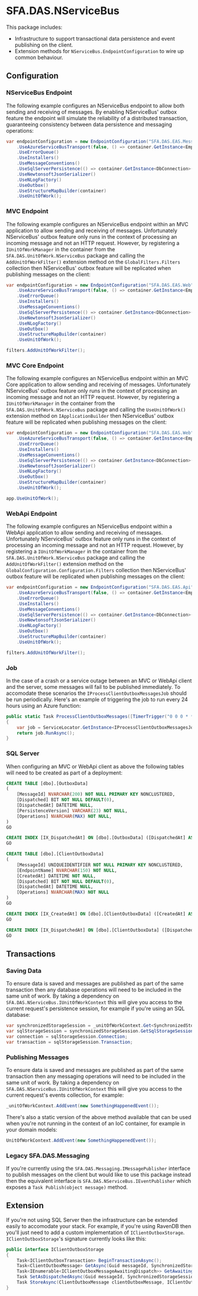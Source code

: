 # SFA.DAS.NServiceBus

This package includes:

* Infrastructure to support transactional data persistence and event publishing on the client.
* Extension methods for `NServiceBus.EndpointConfiguration` to wire up common behaviour.

## Configuration

### NServiceBus Endpoint

The following example configures an NServiceBus endpoint to allow both sending and receiving of messages. By enabling NServiceBus' outbox feature the endpoint will simulate the reliability of a distributed transaction, guaranteeing consistency between data persistence and messaging operations:

```c#
var endpointConfiguration = new EndpointConfiguration("SFA.DAS.EAS.MessageHandlers")
    .UseAzureServiceBusTransport(false, () => container.GetInstance<EmployerApprenticeshipsServiceConfiguration>().MessageServiceBusConnectionString, r => {})
    .UseErrorQueue()
    .UseInstallers()
    .UseMessageConventions()
    .UseSqlServerPersistence(() => container.GetInstance<DbConnection>())
    .UseNewtonsoftJsonSerializer()
    .UseNLogFactory()
    .UseOutbox()
    .UseStructureMapBuilder(container)
    .UseUnitOfWork();
```

### MVC Endpoint

The following example configures an NServiceBus endpoint within an MVC application to allow sending and receiving of messages. Unfortunately NServiceBus' outbox feature only runs in the context of processing an incoming message and not an HTTP request. However, by registering a `IUnitOfWorkManager` in the container from the `SFA.DAS.UnitOfWork.NServiceBus` package and calling the `AddUnitOfWorkFilter()` extension method on the `GlobalFilters.Filters` collection then NServiceBus' outbox feature will be replicated when publishing messages on the client:

```c#
var endpointConfiguration = new EndpointConfiguration("SFA.DAS.EAS.Web")
    .UseAzureServiceBusTransport(false, () => container.GetInstance<EmployerApprenticeshipsServiceConfiguration>().MessageServiceBusConnectionString, r => {})
    .UseErrorQueue()
    .UseInstallers()
    .UseMessageConventions()
    .UseSqlServerPersistence(() => container.GetInstance<DbConnection>())
    .UseNewtonsoftJsonSerializer()
    .UseNLogFactory()
    .UseOutbox()
    .UseStructureMapBuilder(container)
    .UseUnitOfWork();

filters.AddUnitOfWorkFilter();
```

### MVC Core Endpoint

The following example configures an NServiceBus endpoint within an MVC Core application to allow sending and receiving of messages. Unfortunately NServiceBus' outbox feature only runs in the context of processing an incoming message and not an HTTP request. However, by registering a `IUnitOfWorkManager` in the container from the `SFA.DAS.UnitOfWork.NServiceBus` package and calling the `UseUnitOfWork()` extension method on `IApplicationBuilder` then NServiceBus' outbox feature will be replicated when publishing messages on the client:

```c#
var endpointConfiguration = new EndpointConfiguration("SFA.DAS.EAS.Web")
    .UseAzureServiceBusTransport(false, () => container.GetInstance<EmployerApprenticeshipsServiceConfiguration>().MessageServiceBusConnectionString, r => {})
    .UseErrorQueue()
    .UseInstallers()
    .UseMessageConventions()
    .UseSqlServerPersistence(() => container.GetInstance<DbConnection>())
    .UseNewtonsoftJsonSerializer()
    .UseNLogFactory()
    .UseOutbox()
    .UseStructureMapBuilder(container)
    .UseUnitOfWork();

app.UseUnitOfWork();
```

### WebApi Endpoint

The following example configures an NServiceBus endpoint within a WebApi application to allow sending and receiving of messages. Unfortunately NServiceBus' outbox feature only runs in the context of processing an incoming message and not an HTTP request. However, by registering a `IUnitOfWorkManager` in the container from the `SFA.DAS.UnitOfWork.NServiceBus` package and calling the `AddUnitOfWorkFilter()` extension method on the `GlobalConfiguration.Configuration.Filters` collection then NServiceBus' outbox feature will be replicated when publishing messages on the client:

```c#
var endpointConfiguration = new EndpointConfiguration("SFA.DAS.EAS.Api")
    .UseAzureServiceBusTransport(false, () => container.GetInstance<EmployerApprenticeshipsServiceConfiguration>().MessageServiceBusConnectionString, r => {})
    .UseErrorQueue()
    .UseInstallers()
    .UseMessageConventions()
    .UseSqlServerPersistence(() => container.GetInstance<DbConnection>())
    .UseNewtonsoftJsonSerializer()
    .UseNLogFactory()
    .UseOutbox()
    .UseStructureMapBuilder(container)
    .UseUnitOfWork();

filters.AddUnitOfWorkFilter();
```

### Job

In the case of a crash or a service outage between an MVC or WebApi client and the server, some messages will fail to be published immediately. To accomodate these scenarios the `IProcessClientOutboxMessagesJob` should be run periodically. Here's an example of triggering the job to run every 24 hours using an Azure function:

```c#
public static Task ProcessClientOutboxMessages([TimerTrigger("0 0 0 * * *")] TimerInfo timer, TraceWriter logger)
{
    var job = ServiceLocator.GetInstance<IProcessClientOutboxMessagesJob>();
    return job.RunAsync();
}
```

### SQL Server

When configuring an MVC or WebApi client as above the following tables will need to be created as part of a deployment:

```sql
CREATE TABLE [dbo].[OutboxData]
(
    [MessageId] NVARCHAR(200) NOT NULL PRIMARY KEY NONCLUSTERED,
    [Dispatched] BIT NOT NULL DEFAULT(0),
    [DispatchedAt] DATETIME NULL,
    [PersistenceVersion] VARCHAR(23) NOT NULL,
    [Operations] NVARCHAR(MAX) NOT NULL,
)
GO

CREATE INDEX [IX_DispatchedAt] ON [dbo].[OutboxData] ([DispatchedAt] ASC) WHERE [Dispatched] = 1
GO
```

```sql
CREATE TABLE [dbo].[ClientOutboxData]
(
    [MessageId] UNIQUEIDENTIFIER NOT NULL PRIMARY KEY NONCLUSTERED,
    [EndpointName] NVARCHAR(150) NOT NULL,
    [CreatedAt] DATETIME NOT NULL,
    [Dispatched] BIT NOT NULL DEFAULT(0),
    [DispatchedAt] DATETIME NULL,
    [Operations] NVARCHAR(MAX) NOT NULL
)
GO

CREATE INDEX [IX_CreatedAt] ON [dbo].[ClientOutboxData] ([CreatedAt] ASC) WHERE [Dispatched] = 0
GO

CREATE INDEX [IX_DispatchedAt] ON [dbo].[ClientOutboxData] ([DispatchedAt] ASC) WHERE [Dispatched] = 1
GO
```

## Transactions

### Saving Data

To ensure data is saved and messages are published as part of the same transaction then any database operations will need to be included in the same unit of work. By taking a dependency on `SFA.DAS.NServiceBus.IUnitOfWorkContext` this will give you access to the current request's persistence session, for example if you're using an SQL database:

```c#
var synchronizedStorageSession = _unitOfWorkContext.Get<SynchronizedStorageSession>();
var sqlStorageSession = synchronizedStorageSession.GetSqlStorageSession();
var connection = sqlStorageSession.Connection;
var transaction = sqlStorageSession.Transaction;
```

### Publishing Messages

To ensure data is saved and messages are published as part of the same transaction then any messaging operations will need to be included in the same unit of work. By taking a dependency on `SFA.DAS.NServiceBus.IUnitOfWorkContext` this will give you access to the current request's events collection, for example:

```c#
_unitOfWorkContext.AddEvent(new SomethingHappenedEvent());
```

There's also a static version of the above method available that can be used when you're not running in the context of an IoC container, for example in your domain models:

```c#
UnitOfWorkContext.AddEvent(new SomethingHappenedEvent());
```

### Legacy SFA.DAS.Messaging

If you're currently using the `SFA.DAS.Messaging.IMessagePublisher` interface to publish messages on the client but would like to use this package instead then the equivalent interface is `SFA.DAS.NServiceBus.IEventPublisher` which exposes a `Task Publish(object message)` method.

## Extension

If you're not using SQL Server then the infrastructure can be extended easily to accomodate your stack. For example, if you're using RavenDB then you'll just need to add a custom implementation of `IClientOutboxStorage`. `IClientOutboxStorage`'s signature currently looks like this:

```c#
public interface IClientOutboxStorage
{
    Task<IClientOutboxTransaction> BeginTransactionAsync();
    Task<ClientOutboxMessage> GetAsync(Guid messageId, SynchronizedStorageSession synchronizedStorageSession);
    Task<IEnumerable<IClientOutboxMessageAwaitingDispatch>> GetAwaitingDispatchAsync();
    Task SetAsDispatchedAsync(Guid messageId, SynchronizedStorageSession synchronizedStorageSession);
    Task StoreAsync(ClientOutboxMessage clientOutboxMessage, IClientOutboxTransaction clientOutboxTransaction);
}
```
